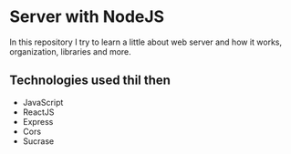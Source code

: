 <h1>Server with NodeJS</h1>

<p>In this repository I try to learn a little about web server and how it works, organization, libraries and more.<p>

<h2>Technologies used thil then</h2>
<ul>
  <li>JavaScript
  <li>ReactJS
  <li>Express
  <li>Cors
  <li>Sucrase
</ul>
